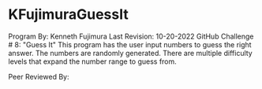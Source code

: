 # KFujimuraGuessIt
Program By: Kenneth Fujimura
Last Revision: 10-20-2022
GitHub Challenge # 8: "Guess It"
This program has the user input numbers to guess the right answer. The numbers are randomly generated. There are multiple difficulty levels that expand the number range to guess from.

Peer Reviewed By: 